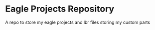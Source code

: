 # Eagle Projects Repository

A repo to store my eagle projects and lbr files storing my custom parts

